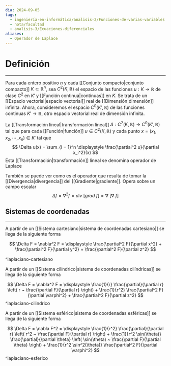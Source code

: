 ```yaml
---
dia: 2024-09-05
tags:
  - ingeniería-en-informática/analisis-2/Funciones-de-varias-variables
  - nota/facultad
  - analisis-3/Ecuaciones-diferenciales
aliases:
  - Operador de Laplace
---
```

# Definición
---
Para cada entero positivo $n$ y cada [[Conjunto compacto|conjunto compacto]] $K \subset \mathbb{R}^n$, sea $C^2(K, \mathbb R)$ el espacio de las funciones $u : K \to \mathbb R$ de clase $C^2$ en $K'$ y [[Función continua|continuas]] en $K$. Se trata de un [[Espacio vectorial|espacio vectorial]] real de [[Dimensión|dimensión]] infinita. Ahora, consideremos el espacio $C^0(K', \mathbb R)$ de las funciones continuas $K' \to \mathbb R$, otro espacio vectorial real de dimensión infinita.

La [[Transformación lineal|transformación lineal]] $\Delta : C^2(K, \mathbb R) \to C^0(K', \mathbb R)$ tal que para cada [[Función|función]] $u \in C^2(K, \mathbb R)$ y cada punto $x = \left( x_1, x_2, \cdots, x_n \right) \in K'$ tal que $$ \Delta u(x) = \sum_{i = 1}^n \displaystyle \frac{\partial^2 u}{\partial x_i^2}(x) $$
Esta [[Transformación|transformación]] lineal se denomina operador de Laplace

También se puede ver como es el operador que resulta de tomar la [[Divergencia|divergencia]] del [[Gradiente|gradiente]]. Opera sobre un campo escalar $$ \Delta f = \nabla^2 f = div ~ \Big[ grad ~ f \Big] = \nabla ~ \Big[ \nabla ~ f \Big] $$
## Sistemas de coordenadas
---
A partir de un [[Sistema cartesiano|sistema de coordenadas cartesiano]] se llega de la siguiente forma

$$ \Delta F = \nabla^2 F = \displaystyle \frac{\partial^2 F}{\partial x^2} + \frac{\partial^2 F}{\partial y^2} + \frac{\partial^2 F}{\partial z^2} $$
 
^laplaciano-cartesiano

A partir de un [[Sistema cilíndrico|sistema de coordenadas cilíndricas]] se llega de la siguiente forma 

$$ \Delta F = \nabla^2 F = \displaystyle \frac{1}{r} \frac{\partial}{\partial r} \left( r ~ \frac{\partial F}{\partial r} \right) + \frac{1}{r^2} \frac{\partial^2 F}{\partial \varphi^2} + \frac{\partial^2 F}{\partial z^2} $$ 
^laplaciano-cilindrico

A partir de un [[Sistema esférico|sistema de coordenadas esféricas]] se llega de la siguiente forma

$$ \Delta F = \nabla F^2 = \displaystyle \frac{1}{r^2} \frac{\partial}{\partial r} \left( r^2 ~ \frac{\partial F}{\partial r} \right) + \frac{1}{r^2 \sin(\theta)} \frac{\partial}{\partial \theta} \left( \sin(\theta) ~ \frac{\partial F}{\partial \theta} \right) + \frac{1}{r^2 \sin^2(\theta)} \frac{\partial^2 F}{\partial \varphi^2} $$ 
^laplaciano-esferico


